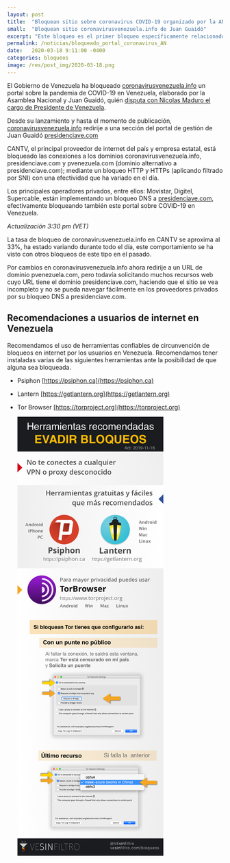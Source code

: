 ```yaml
---
layout: post
title:  "Bloquean sitio sobre coronavirus COVID-19 organizado por la AN y Juan Guaidó"
small:  "Bloquean sitio coronavirusvenezuela.info de Juan Guaidó"
excerpt: "Este bloqueo es el primer bloqueo específicamente relacionado a al crisis por COVID-19"
permalink: /noticias/bloqueado_portal_coronavirus_AN
date:   2020-03-18 9:11:00 -0400
categories: bloqueos
image: /res/post_img/2020-03-18.png
---
```



El Gobierno de Venezuela ha bloqueado [coronavirusvenezuela.info](http://coronavirusvenezuela.info) un portal sobre la pandemia de COVID-19 en Venezuela, elaborado por la Asamblea Nacional y Juan Guaidó, quién [disputa con Nicolas Maduro el cargo de Presidente de Venezuela](https://en.wikipedia.org/wiki/2019_Venezuelan_presidential_crisis).

Desde su lanzamiento y hasta el momento de publicación, [coronavirusvenezuela.info](http://coronavirusvenezuela.info) redirije a una sección del portal de gestión de Juan Guaidó [presidenciave.com](http://presidenciave.com)

CANTV, el principal proveedor de internet del país y empresa estatal, está bloqueado las conexiones a los dominios coronavirusvenezuela.info, presidenciave.com y pvenezuela.com (dominio alternativo a presidenciave.com); mediante un bloqueo HTTP y HTTPs (aplicando filtrado por SNI) con una efectividad que ha variado en el día.

Los principales operadores privados, entre ellos: Movistar, Digitel, Supercable, están implementando un bloqueo DNS a [presidenciave.com](http://presidenciave.com), efectivamente bloqueando también este portal sobre COVID-19 en Venezuela.


*Actualización 3:30 pm (VET)*

La tasa de bloqueo de coronavirusvenezuela.info en CANTV se aproxima al 33%, ha estado variando durante todo el día, este comportamiento se ha visto con otros bloqueos de este tipo en el pasado.

Por cambios en coronavirusvenezuela.info ahora redirije a un URL de dominio pvenezuela.com, pero todavía solicitando muchos recursos web cuyo URL tiene el dominio presidenciave.com, haciendo que el sitio se vea incompleto y no se pueda navegar fácilmente en los proveedores privados por su bloqueo DNS a presidenciave.com.


## Recomendaciones a usuarios de internet en Venezuela

Recomendamos el uso de herramientas confiables de circunvención de
bloqueos en internet por los usuarios en Venezuela. Recomendamos tener instaladas varias de las
siguientes herramientas ante la posibilidad de que alguna sea bloqueada.

-   Psiphon [https://psiphon.ca](https://psiphon.ca)

-   Lantern [https://getlantern.org](https://getlantern.org)

-   Tor Browser [https://torproject.org](https://torproject.org)

    ![](/res/img/tecnicas_evadir_bloqueos.png)
